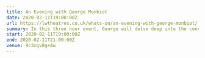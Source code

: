 ```yaml
---
title: An Evening with George Monbiot
date: 2020-02-11T19:00:00Z
url: https://lwtheatres.co.uk/whats-on/an-evening-with-george-monbiot/
summary: In this three hour event, George will delve deep into the connections and concerns around climate emergency, consumerism and mental health, and offer practical solutions and advice in these challenging times.
start: 2020-02-11T19:00:00Z
end: 2020-02-11T21:00:00Z
venue: 9c3xgv8g+4w
---
```


